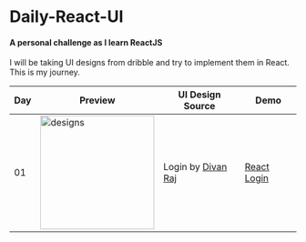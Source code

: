 # Daily-React-UI

#### A personal challenge as I learn ReactJS

I will be taking UI designs from dribble and try to implement them in React. This is my journey.

| Day | Preview | UI Design Source | Demo
| ------ | ------ | ------ | ------ |
| 01 | <img src="https://cdn.dribbble.com/users/692322/screenshots/5449363/gr8_6.png" alt="designs" width="200"/> | Login by [Divan Raj](https://dribbble.com/shots/5449363-Login) | [React Login](https://madebydayo.co/react-ui/01/)